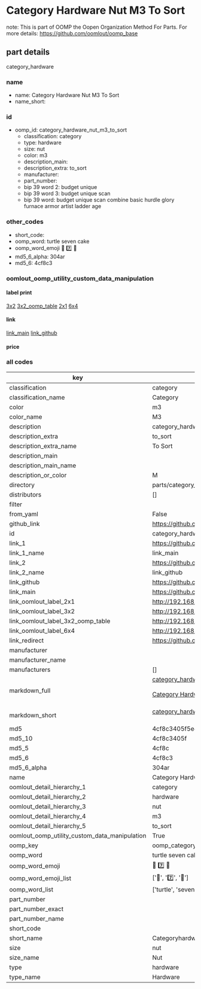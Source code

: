 # Category Hardware Nut M3 To Sort  

note: This is part of OOMP the Oopen Organization Method For Parts. For more details: https://github.com/oomlout/oomp_base

##  part details
  



category_hardware



### name
* name: Category Hardware Nut M3 To Sort
* name_short: 
### id
* oomp_id: category_hardware_nut_m3_to_sort
  * classification: category
  * type: hardware
  * size: nut
  * color: m3
  * description_main: 
  * description_extra: to_sort
  * manufacturer: 
  * part_number: 
  * bip 39 word 2: budget unique
  * bip 39 word 3: budget unique scan
  * bip 39 word: budget unique scan combine basic hurdle glory furnace armor artist ladder age

### other_codes
* short_code: 
* oomp_word: turtle seven cake
* oomp_word_emoji :turtle: :seven: :cake:
* md5_6_alpha: 304ar
* md5_6: 4cf8c3






### oomlout_oomp_utility_custom_data_manipulation
#### label print
[3x2](http://192.168.1.245:1112/?label=oomp%20304ar)
[3x2_oomp_table](http://192.168.1.108:1112/?label=oomp%20304ar)
[2x1](http://192.168.1.242:1112/?label=oomp%20304ar)
[6x4](http://192.168.1.55:1112/?label=oomp%20304ar)    

#### link

[link_main](https://github.com/oomlout/oomlout_oomp_version_1_messy/tree/main/parts/category_hardware_nut_m3_to_sort) [link_github](https://github.com/oomlout/oomlout_oomp_version_1_messy/tree/main/parts/category_hardware_nut_m3_to_sort)                             

#### price







### all codes 
| key | value |  
| --- | --- |  
| classification | category |  
| classification_name | Category |  
| color | m3 |  
| color_name | M3 |  
| description | category_hardware |  
| description_extra | to_sort |  
| description_extra_name | To Sort |  
| description_main |  |  
| description_main_name |  |  
| description_or_color | M  |  
| directory | parts/category_hardware_nut_m3_to_sort |  
| distributors | [] |  
| filter |  |  
| from_yaml | False |  
| github_link | https://github.com/oomlout/oomlout_oomp_part_src/tree/main/parts/category_hardware_nut_m3_to_sort |  
| id | category_hardware_nut_m3_to_sort |  
| link_1 | https://github.com/oomlout/oomlout_oomp_version_1_messy/tree/main/parts/category_hardware_nut_m3_to_sort |  
| link_1_name | link_main |  
| link_2 | https://github.com/oomlout/oomlout_oomp_version_1_messy/tree/main/parts/category_hardware_nut_m3_to_sort |  
| link_2_name | link_github |  
| link_github | https://github.com/oomlout/oomlout_oomp_version_1_messy/tree/main/parts/category_hardware_nut_m3_to_sort |  
| link_main | https://github.com/oomlout/oomlout_oomp_version_1_messy/tree/main/parts/category_hardware_nut_m3_to_sort |  
| link_oomlout_label_2x1 | http://192.168.1.242:1112/?label=oomp%20304ar |  
| link_oomlout_label_3x2 | http://192.168.1.245:1112/?label=oomp%20304ar |  
| link_oomlout_label_3x2_oomp_table | http://192.168.1.108:1112/?label=oomp%20304ar |  
| link_oomlout_label_6x4 | http://192.168.1.55:1112/?label=oomp%20304ar |  
| link_redirect | https://github.com/oomlout/oomlout_oomp_version_1_messy/tree/main/parts/category_hardware_nut_m3_to_sort |  
| manufacturer |  |  
| manufacturer_name |  |  
| manufacturers | [] |  
| markdown_full | [category_hardware_nut_m3_to_sort](none)<br>[](none)<br>[Category Hardware Nut M3 To Sort](none)<br><br> |  
| markdown_short | [category_hardware_nut_m3_to_sort](none)<br><br> |  
| md5 | 4cf8c3405f5e4c71be0982df807b60ec |  
| md5_10 | 4cf8c3405f |  
| md5_5 | 4cf8c |  
| md5_6 | 4cf8c3 |  
| md5_6_alpha | 304ar |  
| name | Category Hardware Nut M3 To Sort |  
| oomlout_detail_hierarchy_1 | category |  
| oomlout_detail_hierarchy_2 | hardware |  
| oomlout_detail_hierarchy_3 | nut |  
| oomlout_detail_hierarchy_4 | m3 |  
| oomlout_detail_hierarchy_5 | to_sort |  
| oomlout_oomp_utility_custom_data_manipulation | True |  
| oomp_key | oomp_category_hardware_nut_m3_to_sort |  
| oomp_word | turtle seven cake |  
| oomp_word_emoji | :turtle: :seven: :cake: |  
| oomp_word_emoji_list | [':turtle:', ':seven:', ':cake:'] |  
| oomp_word_list | ['turtle', 'seven', 'cake'] |  
| part_number |  |  
| part_number_exact |  |  
| part_number_name |  |  
| short_code |  |  
| short_name | Categoryhardware |  
| size | nut |  
| size_name | Nut |  
| type | hardware |  
| type_name | Hardware |  
